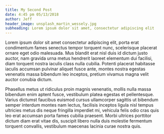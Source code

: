 ```yaml
---
title: My Second Post
date: 4:45 pm 05/13/2018
author: Jeff
header_image: unsplash_martin_wessely.jpg
subheading: Lorem ipsum dolor sit amet, consectetur adipiscing elit
---
```


Lorem ipsum dolor sit amet consectetur adipiscing elit, porta erat condimentum fames senectus tempor torquent nunc, scelerisque placerat ornare eget odio malesuada. Mus blandit erat nisl duis id dictum justo auctor, nam gravida urna metus hendrerit laoreet elementum dui facilisi, diam torquent nostra iaculis class nulla cubilia. Potenti placerat habitasse iaculis accumsan pulvinar aliquet fusce ante, montes nostra egestas venenatis massa bibendum leo inceptos, pretium vivamus magna velit auctor conubia dictum.

Phasellus metus ut ridiculus proin magnis venenatis, mollis nulla massa bibendum enim aptent fusce, vestibulum platea egestas et pellentesque. Varius dictumst faucibus euismod cursus ullamcorper sagittis ut bibendum semper interdum montes nam lectus, facilisis inceptos ligula nisl tempus ultricies metus dis neque fringilla imperdiet mi, vehicula felis odio cras quis leo erat accumsan porta fames cubilia praesent. Morbi ultrices porttitor dictum diam erat vitae dis, suscipit libero nulla duis molestie fermentum torquent convallis, vestibulum maecenas lacinia curae nostra quis.

